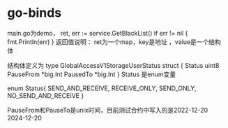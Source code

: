 # go-binds
main.go为demo，
ret, err := service.GetBlackList()
if err != nil {
fmt.Println(err)
}
返回值说明：
ret为一个map，key是地址 ，value是一个结构体

结构体定义为
type GlobalAccessV1StorageUserStatus struct {
Status    uint8  
PauseFrom *big.Int
PausedTo  *big.Int
}
Status 是enum变量

enum Status{
SEND_AND_RECEIVE,
RECEIVE_ONLY,
SEND_ONLY,
NO_SEND_AND_RECEIVE
}

PauseFrom和PauseTo是unix时间，目前测试合约中写入的是2022-12-20 2024-12-20
